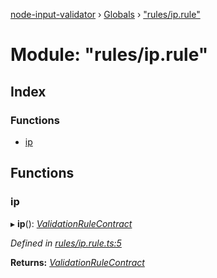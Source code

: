 [node-input-validator](../README.md) › [Globals](../globals.md) › ["rules/ip.rule"](_rules_ip_rule_.md)

# Module: "rules/ip.rule"

## Index

### Functions

* [ip](_rules_ip_rule_.md#ip)

## Functions

###  ip

▸ **ip**(): *[ValidationRuleContract](../interfaces/_contracts_.validationrulecontract.md)*

*Defined in [rules/ip.rule.ts:5](https://github.com/bitnbytesio/node-input-validator/blob/952f4ba/src/rules/ip.rule.ts#L5)*

**Returns:** *[ValidationRuleContract](../interfaces/_contracts_.validationrulecontract.md)*
